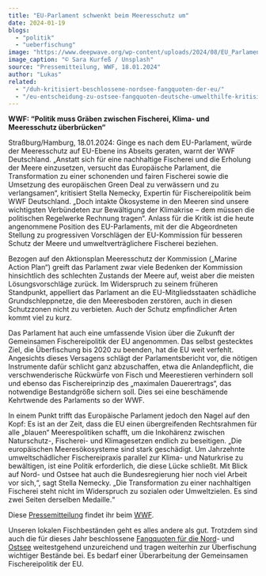 ```yaml
---
title: "EU-Parlament schwenkt beim Meeresschutz um"
date: 2024-01-19
blogs: 
  - "politik"
  - "ueberfischung"
image: "https://www.deepwave.org/wp-content/uploads/2024/08/EU_Parlament_Flagge_Sara_Kurfess_Unsplash-scaled.jpg"
image_caption: "© Sara Kurfeß / Unsplash"
source: "Pressemitteilung, WWF, 18.01.2024"
author: "Lukas"
related: 
  - "/duh-kritisiert-beschlossene-nordsee-fangquoten-der-eu/"
  - "/eu-entscheidung-zu-ostsee-fangquoten-deutsche-umwelthilfe-kritisiert-beschluesse-als-unzureichend/"
---
```


**WWF: “Politik muss Gräben zwischen Fischerei, Klima- und Meeresschutz überbrücken“**

Straßburg/Hamburg, 18.01.2024: Ginge es nach dem EU-Parlament, würde der Meeresschutz auf EU-Ebene ins Abseits geraten, warnt der WWF Deutschland. „Anstatt sich für eine nachhaltige Fischerei und die Erholung der Meere einzusetzen, versucht das Europäische Parlament, die Transformation zu einer schonenden und fairen Fischerei sowie die Umsetzung des europäischen Green Deal zu verwässern und zu verlangsamen“, kritisiert Stella Nemecky, Expertin für Fischereipolitik beim WWF Deutschland. „Doch intakte Ökosysteme in den Meeren sind unsere wichtigsten Verbündeten zur Bewältigung der Klimakrise – dem müssen die politischen Regelwerke Rechnung tragen“. Anlass für die Kritik ist die heute angenommene Position des EU-Parlaments, mit der die Abgeordneten Stellung zu progressiven Vorschlägen der EU-Kommission für besseren Schutz der Meere und umweltverträglichere Fischerei beziehen.

Bezogen auf den Aktionsplan Meeresschutz der Kommission („Marine Action Plan“) greift das Parlament zwar viele Bedenken der Kommission hinsichtlich des schlechten Zustands der Meere auf, weist aber die meisten Lösungsvorschläge zurück. Im Widerspruch zu seinem früheren Standpunkt, appelliert das Parlament an die EU-Mitgliedsstaaten schädliche Grundschleppnetze, die den Meeresboden zerstören, auch in diesen Schutzzonen nicht zu verbieten. Auch der Schutz empfindlicher Arten kommt viel zu kurz.

Das Parlament hat auch eine umfassende Vision über die Zukunft der Gemeinsamen Fischereipolitik der EU angenommen. Das selbst gestecktes Ziel, die Überfischung bis 2020 zu beenden, hat die EU weit verfehlt. Angesichts dieses Versagens schlägt der Parlamentsbericht vor, die nötigen Instrumente dafür schlicht ganz abzuschaffen, etwa die Anlandepflicht, die verschwenderische Rückwürfe von Fisch und Meerestieren verhindern soll und ebenso das Fischereiprinzip des „maximalen Dauerertrags“, das notwendige Bestandgröße sichern soll. Dies sei eine beschämende Kehrtwende des Parlaments so der WWF.

In einem Punkt trifft das Europäische Parlament jedoch den Nagel auf den Kopf: Es ist an der Zeit, dass die EU einen übergreifenden Rechtsrahmen für alle „blauen“ Meerespolitiken schafft, um die Inkohärenz zwischen Naturschutz-, Fischerei- und Klimagesetzen endlich zu beseitigen. „Die europäischen Meeresökosysteme sind stark geschädigt. Um Jahrzehnte umweltschädlicher Fischereipraxis parallel zur Klima- und Naturkrise zu bewältigen, ist eine Politik erforderlich, die diese Lücke schließt. Mit Blick auf Nord- und Ostsee hat auch die Bundesregierung hier noch viel Arbeit vor sich,“, sagt Stella Nemecky. „Die Transformation zu einer nachhaltigen Fischerei steht nicht im Widerspruch zu sozialen oder Umweltzielen. Es sind zwei Seiten derselben Medaille.“

Diese [Pressemitteilung](https://www.wwf.de/2024/januar/eu-parlament-schwenkt-beim-meeresschutz-um) findet ihr beim [WWF](https://www.wwf.de/).

Unseren lokalen Fischbeständen geht es alles andere als gut. Trotzdem sind auch die für dieses Jahr beschlossene [Fangquoten für die Nord](https://www.deepwave.org/duh-kritisiert-beschlossene-nordsee-fangquoten-der-eu/)\- und [Ostsee](https://www.deepwave.org/eu-entscheidung-zu-ostsee-fangquoten-deutsche-umwelthilfe-kritisiert-beschluesse-als-unzureichend/) weitestgehend unzureichend und tragen weiterhin zur Überfischung wichtiger Bestände bei. Es bedarf einer Überarbeitung der Gemeinsamen Fischereipolitik der EU.
